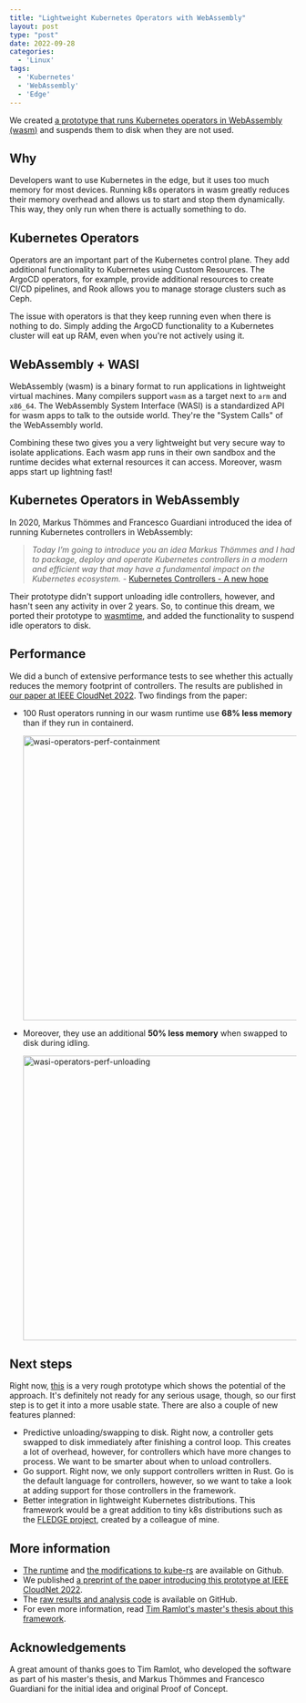 ```yaml
---
title: "Lightweight Kubernetes Operators with WebAssembly"
layout: post
type: "post"
date: 2022-09-28
categories:
  - 'Linux'
tags:
  - 'Kubernetes'
  - 'WebAssembly'
  - 'Edge'
---
```



We created [a prototype that runs Kubernetes operators in WebAssembly (wasm)](https://github.com/IBCNServices/wasm-operator) and suspends them to disk when they are not used.

## Why

Developers want to use Kubernetes in the edge, but it uses too much memory for most devices. Running k8s operators in wasm greatly reduces their memory overhead and allows us to start and stop them dynamically. This way, they only run when there is actually something to do.

## Kubernetes Operators

Operators are an important part of the Kubernetes control plane. They add additional functionality to Kubernetes using Custom Resources. The ArgoCD operators, for example, provide additional resources to create CI/CD pipelines, and Rook allows you to manage storage clusters such as Ceph.

The issue with operators is that they keep running even when there is nothing to do. Simply adding the ArgoCD functionality to a Kubernetes cluster will eat up RAM, even when you're not actively using it.

## WebAssembly + WASI

WebAssembly (wasm) is a binary format to run applications in lightweight virtual machines. Many compilers support `wasm` as a target next to `arm` and `x86_64`. The WebAssembly System Interface (WASI) is a standardized API for wasm apps to talk to the outside world. They're the "System Calls" of the WebAssembly world.

Combining these two gives you a very lightweight but very secure way to isolate applications. Each wasm app runs in their own sandbox and the runtime decides what external resources it can access. Moreover, wasm apps start up lightning fast!

## Kubernetes Operators in WebAssembly

In 2020, Markus Thömmes and Francesco Guardiani introduced the idea of running Kubernetes controllers in WebAssembly:

> *Today I’m going to introduce you an idea Markus Thömmes and I had to package, deploy and operate Kubernetes controllers in a modern and efficient way that may have a fundamental impact on the Kubernetes ecosystem.* - [Kubernetes Controllers - A new hope](https://slinkydeveloper.com/Kubernetes-controllers-A-New-Hope/)

Their prototype didn't support unloading idle controllers, however, and hasn't seen any activity in over 2 years. So, to continue this dream, we ported their prototype to [wasmtime](https://wasmtime.dev/), and added the functionality to suspend idle operators to disk.

## Performance

We did a bunch of extensive performance tests to see whether this actually reduces the memory footprint of controllers. The results are published in [our paper at IEEE CloudNet 2022](https://arxiv.org/abs/2209.01077). Two findings from the paper:

* 100 Rust operators running in our wasm runtime use **68% less memory** than if they run in containerd.

  <img src="/img/2022/wasi-operators-perf-containment.png" alt="wasi-operators-perf-containment" width="500"/>

* Moreover, they use an additional **50% less memory** when swapped to disk during idling.

  <img src="/img/2022/wasi-operators-perf-unloading.png" alt="wasi-operators-perf-unloading" width="500"/>

## Next steps

Right now, [this](https://github.com/IBCNServices/wasm-operator) is a very rough prototype which shows the potential of the approach. It's definitely not ready for any serious usage, though, so our first step is to get it into a more usable state. There are also a couple of new features planned:

* Predictive unloading/swapping to disk. Right now, a controller gets swapped to disk immediately after finishing a control loop. This creates a lot of overhead, however, for controllers which have more changes to process. We want to be smarter about when to unload controllers.
* Go support. Right now, we only support controllers written in Rust. Go is the default language for controllers, however, so we want to take a look at adding support for those controllers in the framework.
* Better integration in lightweight Kubernetes distributions. This framework would be a great addition to tiny k8s distributions such as the [FLEDGE project](https://www.google.com/url?sa=t&rct=j&q=&esrc=s&source=web&cd=&ved=2ahUKEwjtjKX46bf6AhWlgf0HHa1VDk0QFnoECCEQAQ&url=https%3A%2F%2Fbiblio.ugent.be%2Fpublication%2F8635821%2Ffile%2F8635824.pdf&usg=AOvVaw3k5JONOhwhwNssosrX4Tpr), created by a colleague of mine.

## More information

* [The runtime](https://github.com/IBCNServices/wasm-operator) and [the modifications to kube-rs](https://github.com/IBCNServices/kube-rs) are available on Github.
* We published [a preprint of the paper introducing this prototype at IEEE CloudNet 2022](https://arxiv.org/abs/2209.01077).
* The [raw results and analysis code](https://github.com/IBCNServices/wasm-operator-results) is available on GitHub.
* For even more information, read [Tim Ramlot's master's thesis about this framework](https://lib.ugent.be/fulltxt/RUG01/003/063/694/RUG01-003063694_2022_0001_AC.pdf).

## Acknowledgements

A great amount of thanks goes to Tim Ramlot, who developed the software as part of his master's thesis, and Markus Thömmes and Francesco Guardiani for the initial idea and original Proof of Concept.
